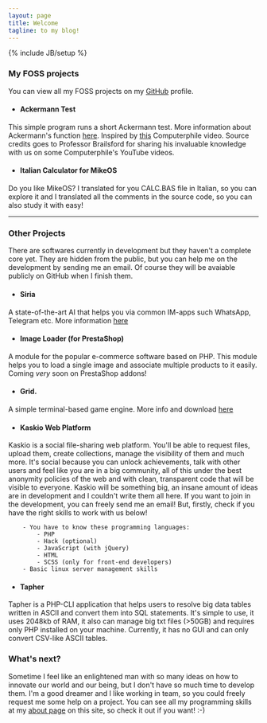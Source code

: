 ```yaml
---
layout: page
title: Welcome
tagline: to my blog! 
---
```

{% include JB/setup %}

### My FOSS projects
You can view all my FOSS projects on my [GitHub](https://github.com/corsaroquad) profile.

* #### Ackermann Test
This simple program runs a short Ackermann test. More information about Ackermann's function [here](http://en.wikipedia.org/wiki/Ackermann_function). Inspired by [this](https://www.youtube.com/watch?v=i7sm9dzFtEI&list=UU9-y-6csu5WGm29I7JiwpnA) Computerphile video. Source credits goes to Professor Brailsford for sharing his invaluable knowledge with us on some Computerphile's YouTube videos.

* #### Italian Calculator for MikeOS
Do you like MikeOS? I translated for you CALC.BAS file in Italian, so you can explore it and I translated all the comments in the source code, so you can also study it with easy!

---

### Other Projects
There are softwares currently in development but they haven't a complete core yet. They are hidden from the public, but you can help me on the development by sending me an email. Of course they will be avaiable publicly on GitHub when I finish them.

* #### Siria
A state-of-the-art AI that helps you via common IM-apps such WhatsApp, Telegram etc. More information [here](https://bitbucket.org/corsaroquad/siria-for-whatsapp/wiki/Home)

* #### Image Loader (for PrestaShop)
A module for the popular e-commerce software based on PHP. This module helps you to load a single image and associate multiple products to it easily. Coming *very* soon on PrestaShop addons!

* #### Grid.
A simple terminal-based game engine. More info and download [here](./grid)

* #### Kaskio Web Platform
Kaskio is a social file-sharing web platform. You'll be able to request files, upload them, create collections, manage the visibility of them and much more. It's social because you can unlock achievements, talk with other users and feel like you are in a big community, all of this under the best anonymity policies of the web and with clean, transparent code that will be visible to everyone. Kaskio will be something big, an insane amount of ideas are in development and I couldn't write them all  here. If you want to join in the development, you can freely send me an email! But, firstly, check if you have the right skills to work with us below!

		- You have to know these programming languages:
			- PHP
			- Hack (optional)
			- JavaScript (with jQuery)
			- HTML
			- SCSS (only for front-end developers)
		- Basic linux server management skills

* #### Tapher
Tapher is a PHP-CLI application that helps users to resolve big data tables written in ASCII and convert them into SQL statements. It's simple to use, it uses 2048kb of RAM, it also can manage big txt files (>50GB) and requires only PHP installed on your machine. Currently, it has no GUI and can only convert CSV-like ASCII tables.

### What's next?
Sometime I feel like an enlightened man with so many ideas on how to innovate our world and our being, but I don't have so much time to develop them. I'm a good dreamer and I like working in team, so you could freely request me some help on a project. You can see all my programming skills at my [about page](./about) on this site, so check it out if you want! :-)
